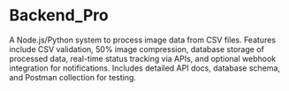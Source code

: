 # Backend_Pro
A Node.js/Python system to process image data from CSV files. Features include CSV validation, 50% image compression, database storage of processed data, real-time status tracking via APIs, and optional webhook integration for notifications. Includes detailed API docs, database schema, and Postman collection for testing.
